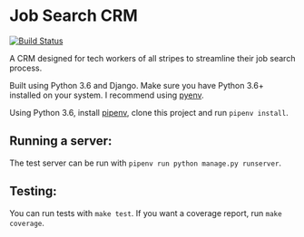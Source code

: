 # Job Search CRM
[![Build Status](https://travis-ci.org/sdroadie/job-search-crm.svg?branch=master)](https://travis-ci.org/sdroadie/job-search-crm)

A CRM designed for tech workers of all stripes to streamline their job
search process.

Built using Python 3.6 and Django. Make sure you have Python 3.6+ installed on your system. I recommend using [pyenv](https://github.com/pyenv/pyenv).

Using Python 3.6, install [pipenv](https://github.com/pypa/pipenv), clone this project and run `pipenv install`.

## Running a server:
The test server can be run with `pipenv run python manage.py runserver`.

## Testing:
You can run tests with `make test`. If you want a coverage report, run `make coverage`.
